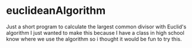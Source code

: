 # euclideanAlgorithm
Just a short program to calculate the largest common divisor with Euclid's algorithm
I just wanted to make this because I have a class in high school know where we use the algorithm so i thought it would be fun to try this.
